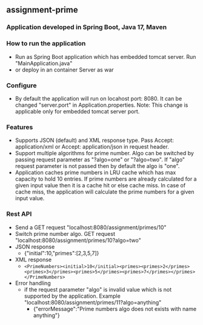 ## assignment-prime

### Application developed in Spring Boot, Java 17, Maven

### How to run the application
- Run as Spring Boot application which has embedded tomcat server. Run "MainApplication.java"
- or deploy in an container Server as war

### Configure
- By default the application will run on locahost port: 8080. It can be changed "server.port" in Application.properties. Note: This change is applicable only for embedded tomcat server port.

### Features
- Supports JSON (default) and XML response type. Pass Accept: application/xml or Accept: application/json in request header. 
- Support multiple algorithms for prime number.  Algo can be switched by passing request parameter as "?algo=one" or "?algo=two". If "algo" request parameter is not passed then by default the algo is "one".
- Application caches prime numbers in LRU cache which has max capacity to hold 10 entries. If prime numbers are already calculated for a given input value then it is a cache hit or else cache miss. In case of cache miss, the application will calculate the prime numbers for a given input value.

### Rest API
- Send a GET request "localhost:8080/assignment/primes/10"
- Switch prime number algo. GET request "localhost:8080/assignment/primes/10?algo=two"
- JSON response
  - {"initial":10,"primes":[2,3,5,7]}
- XML response
  - ```<PrimeNumbers><initial>10</initial><primes><primes>2</primes><primes>3</primes><primes>5</primes><primes>7</primes></primes></PrimeNumbers> ```
- Error handling
  - if the request parameter "algo" is invalid value which is not supported by the application. Example "localhost:8080/assignment/primes/11?algo=anything"
    - {"errorMessage":"Prime numbers algo does not exists with name anything"} 
